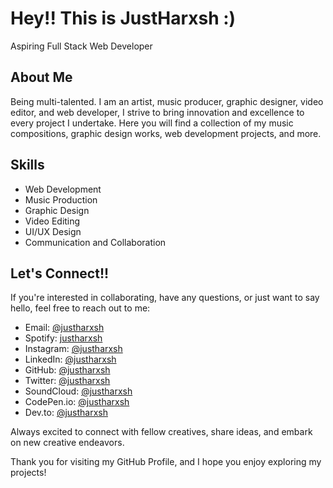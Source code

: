 <!--        
Welome to my profile README file. If you are reading this then just connect with me and send "Readme" on instagram @justharxsh.
-->
# Hey!! This is JustHarxsh :)
Aspiring Full Stack Web Developer
## About Me 

Being multi-talented. I am an artist, music producer, graphic designer, video editor, and web developer, I strive to bring innovation and excellence to every project I undertake. Here you will find a collection of my music compositions, graphic design works, web development projects, and more.

## Skills

- Web Development
- Music Production
- Graphic Design
- Video Editing
- UI/UX Design
- Communication and Collaboration

## Let's Connect!!
If you're interested in collaborating, have any questions, or just want to say hello, feel free to reach out to me:

- Email: [@justharxsh](mailto:harshvermasj123@gmail.com)
- Spotify: [justharxsh](https://sptfy.com/justharxsh)
- Instagram: [@justharxsh](https://www.instagram.com/justharxsh/)
- LinkedIn: [@justharxsh](https://www.linkedin.com/in/justharxsh/)
- GitHub: [@justharxsh](https://www.github.com/justharxsh/)
- Twitter: [@justharxsh](https://twitter.com/justharxsh)
- SoundCloud: [@justharxsh](https://soundcloud.com/justharxsh)
- CodePen.io: [@justharxsh](https://codepen.io/justharxsh)
- Dev.to: [@justharxsh](https://dev.to/justharxsh)

Always excited to connect with fellow creatives, share ideas, and embark on new creative endeavors.

Thank you for visiting my GitHub Profile, and I hope you enjoy exploring my projects!

